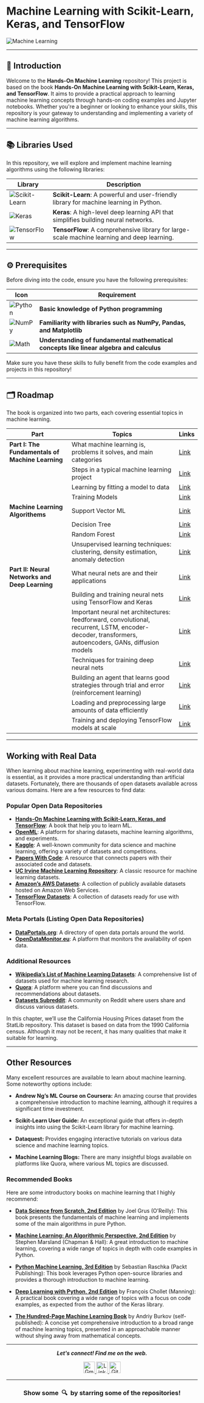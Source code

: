 #  Machine Learning with Scikit-Learn, Keras, and TensorFlow
![Machine Learning](https://github.com/user-attachments/assets/8ca8cecd-d6bd-46f7-acd9-6329711d0280)




---

## 🌟 Introduction
Welcome to the **Hands-On Machine Learning** repository! This project is based on the book **Hands-On Machine Learning with Scikit-Learn, Keras, and TensorFlow**. It aims to provide a practical approach to learning machine learning concepts through hands-on coding examples and Jupyter notebooks. Whether you're a beginner or looking to enhance your skills, this repository is your gateway to understanding and implementing a variety of machine learning algorithms.

---

## 📚 Libraries Used

In this repository, we will explore and implement machine learning algorithms using the following libraries:

| Library | Description |
|---------|-------------|
| ![Scikit-Learn](https://upload.wikimedia.org/wikipedia/commons/0/05/Scikit_learn_logo_small.svg) | **Scikit-Learn**: A powerful and user-friendly library for machine learning in Python. |
| ![Keras](https://github.com/user-attachments/assets/d57811d4-fcc5-4c72-a27a-540695b3edab) | **Keras**: A high-level deep learning API that simplifies building neural networks. |
| ![TensorFlow](https://github.com/user-attachments/assets/bc43e48b-96e1-4b60-93b8-2e309598ab4b) | **TensorFlow**: A comprehensive library for large-scale machine learning and deep learning. |



---

## ⚙️ Prerequisites

Before diving into the code, ensure you have the following prerequisites:

| Icon | Requirement |
|------|-------------|
| ![Python](https://img.icons8.com/ios-filled/50/000000/python.png) | **Basic knowledge of Python programming** |
| ![NumPy](https://github.com/user-attachments/assets/da7ca6b5-1ab1-41dd-b6ac-cb918db7efa2) | **Familiarity with libraries such as NumPy, Pandas, and Matplotlib** |
| ![Math](https://img.icons8.com/ios-filled/50/000000/math.png) | **Understanding of fundamental mathematical concepts like linear algebra and calculus** |

Make sure you have these skills to fully benefit from the code examples and projects in this repository!

---

## 🗂️ Roadmap

The book is organized into two parts, each covering essential topics in machine learning.

| Part                                      | Topics                                                                                  | Links   |
|-------------------------------------------|-----------------------------------------------------------------------------------------|---------|
| **Part I: The Fundamentals of Machine Learning** | What machine learning is, problems it solves, and main categories                     | [Link](https://github.com/NimraAslamkhan/MachineLearning-Guide/tree/main/What%20machine%20learning%20is%2C%20problems%20it%20solves%2C%20and%20main%20categories) |
|                                           | Steps in a typical machine learning project                                             | [Link](https://github.com/NimraAslamkhan/MachineLearning-Guide/blob/main/MLproject%20guide/Steps_of_machine_learning_project%20(1).ipynb) |
|                                           | Learning by fitting a model to data                                                    | [Link](https://github.com/NimraAslamkhan/MachineLearning-Guide/tree/main/Learning%20by%20fitting%20a%20model%20to%20data) |
|                                           | Training Models                                                               | [Link](https://github.com/NimraAslamkhan/MachineLearning-Guide/tree/main/Traning%20models) |
| **Machine Learning Algorithems**         | Support Vector ML                     | [Link](https://github.com/NimraAslamkhan/MachineLearning-Guide/tree/main/Support%20Vector%20ML) |
|                                          |   Decision Tree                       | [Link](https://github.com/NimraAslamkhan/MachineLearning-Guide/tree/main/Decision%20Tree) |
|                                          |  Random Forest                       | [Link](https://github.com/NimraAslamkhan/MachineLearning-Guide/tree/main/Random%20Forests)           |                                           | Reducing dimensionality to fight the “curse of dimensionality” | [Link](https://github.com/NimraAslamkhan/MachineLearning-Guide/tree/main/Dimensionally%20Reduction) |
|                                           | Unsupervised learning techniques: clustering, density estimation, anomaly detection     | [Link](#) |
| **Part II: Neural Networks and Deep Learning** | What neural nets are and their applications                                            | [Link](#) |
|                                           | Building and training neural nets using TensorFlow and Keras                           | [Link](#) |
|                                           | Important neural net architectures: feedforward, convolutional, recurrent, LSTM, encoder-decoder, transformers, autoencoders, GANs, diffusion models | [Link](#) |
|                                           | Techniques for training deep neural nets                                                | [Link](#) |
|                                           | Building an agent that learns good strategies through trial and error (reinforcement learning) | [Link](#) |
|                                           | Loading and preprocessing large amounts of data efficiently                            | [Link](#) |
|                                           | Training and deploying TensorFlow models at scale                                      | [Link](#) |
---
## Working with Real Data

When learning about machine learning, experimenting with real-world data is essential, as it provides a more practical understanding than artificial datasets. Fortunately, there are thousands of open datasets available across various domains. Here are a few resources to find data:

### Popular Open Data Repositories
- **[Hands-On Machine Learning with Scikit-Learn, Keras, and TensorFlow](https://learning.oreilly.com/library/view/-/9781492032632/?_gl=1*1wnadcf*_ga*MjA2OTAyNTAwNy4xNzI5MjMxNTUx*_ga_092EL089CH*MTcyOTIzMTU1MS4xLjEuMTcyOTIzMTcxMC42MC4wLjA.)**: A book that help you to learn ML.
- **[OpenML](https://www.openml.org)**: A platform for sharing datasets, machine learning algorithms, and experiments.
- **[Kaggle](https://www.kaggle.com/datasets)**: A well-known community for data science and machine learning, offering a variety of datasets and competitions.
- **[Papers With Code](https://paperswithcode.com/datasets)**: A resource that connects papers with their associated code and datasets.
- **[UC Irvine Machine Learning Repository](https://archive.ics.uci.edu/ml/index.php)**: A classic resource for machine learning datasets.
- **[Amazon’s AWS Datasets](https://registry.opendata.aws)**: A collection of publicly available datasets hosted on Amazon Web Services.
- **[TensorFlow Datasets](https://www.tensorflow.org/datasets)**: A collection of datasets ready for use with TensorFlow.

### Meta Portals (Listing Open Data Repositories)

- **[DataPortals.org](https://dataportals.org)**: A directory of open data portals around the world.
- **[OpenDataMonitor.eu](https://opendatamonitor.eu)**: A platform that monitors the availability of open data.

### Additional Resources

- **[Wikipedia’s List of Machine Learning Datasets](https://en.wikipedia.org/wiki/List_of_datasets_for_machine_learning_research)**: A comprehensive list of datasets used for machine learning research.
- **[Quora](https://www.quora.com)**: A platform where you can find discussions and recommendations about datasets.
- **[Datasets Subreddit](https://www.reddit.com/r/datasets/)**: A community on Reddit where users share and discuss various datasets.

In this chapter, we’ll use the California Housing Prices dataset from the StatLib repository. This dataset is based on data from the 1990 California census. Although it may not be recent, it has many qualities that make it suitable for learning.


---
## Other Resources

Many excellent resources are available to learn about machine learning. Some noteworthy options include:

- **Andrew Ng’s ML Course on Coursera:** An amazing course that provides a comprehensive introduction to machine learning, although it requires a significant time investment.

- **Scikit-Learn User Guide:** An exceptional guide that offers in-depth insights into using the Scikit-Learn library for machine learning.

- **Dataquest:** Provides engaging interactive tutorials on various data science and machine learning topics.

- **Machine Learning Blogs:** There are many insightful blogs available on platforms like Quora, where various ML topics are discussed.

### Recommended Books

Here are some introductory books on machine learning that I highly recommend:

- **[Data Science from Scratch, 2nd Edition](https://www.oreilly.com/library/view/data-science-from/9781492041139/)** by Joel Grus (O’Reilly): This book presents the fundamentals of machine learning and implements some of the main algorithms in pure Python.

- **[Machine Learning: An Algorithmic Perspective, 2nd Edition](https://www.routledge.com/Machine-Learning-An-Algorithmic-Perspective-2nd-Edition/Marsland/p/book/9781138742472)** by Stephen Marsland (Chapman & Hall): A great introduction to machine learning, covering a wide range of topics in depth with code examples in Python.

- **[Python Machine Learning, 3rd Edition](https://www.packtpub.com/product/python-machine-learning-third-edition/9781838822392)** by Sebastian Raschka (Packt Publishing): This book leverages Python open-source libraries and provides a thorough introduction to machine learning.

- **[Deep Learning with Python, 2nd Edition](https://www.manning.com/books/deep-learning-with-python-second-edition)** by François Chollet (Manning): A practical book covering a wide range of topics with a focus on code examples, as expected from the author of the Keras library.

- **[The Hundred-Page Machine Learning Book](https://themlbook.com/)** by Andriy Burkov (self-published): A concise yet comprehensive introduction to a broad range of machine learning topics, presented in an approachable manner without shying away from mathematical concepts.

---


<p align="center">
  <b><i>Let's connect! Find me on the web.</i></b>
</p>

<p align="center">
  <a href="mailto:nimraaslam3132@gmail.com">
    <img height="30" src="https://img.shields.io/badge/gmail-c14438?style=for-the-badge&logo=gmail&logoColor=white" alt="Gmail" />
  </a>
  <a href="https://www.linkedin.com/in/nimra-aslam-9652b3247">
    <img height="30" src="https://img.shields.io/badge/linkedin-0077b5?style=for-the-badge&logo=linkedin&logoColor=white" alt="LinkedIn" />
  </a>
  <a href="https://github.com/NimraAslamkhan">
    <img height="30" src="https://img.shields.io/badge/github-333?style=for-the-badge&logo=github&logoColor=white" alt="GitHub" />
  </a>
</p>

<hr />

<h3 align="center">Show some &nbsp;🔍&nbsp; by starring some of the repositories!</h3>

